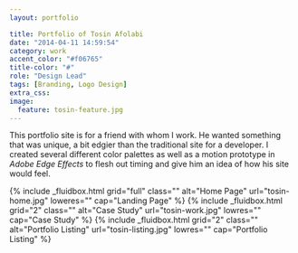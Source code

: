 ```yaml
---
layout: portfolio

title: Portfolio of Tosin Afolabi
date: "2014-04-11 14:59:54"
category: work
accent_color: "#f06765"
title-color: "#"
role: "Design Lead"
tags: [Branding, Logo Design]
extra_css:
image:
  feature: tosin-feature.jpg
---
```



This portfolio site is for a friend with whom I work. He wanted something that was unique, a bit edgier than the traditional site for a developer. I created several different color palettes as well as a motion prototype in *Adobe Edge Effects* to flesh out timing and give him an idea of how his site would feel. 

<div>
{% include _fluidbox.html grid="full" class="" alt="Home Page" url="tosin-home.jpg" loweres="" cap="Landing Page" %}
{% include _fluidbox.html grid="2" class="" alt="Case Study" url="tosin-work.jpg" lowres="" cap="Case Study" %}
{% include _fluidbox.html grid="2" class="" alt="Portfolio Listing" url="tosin-listing.jpg" lowres="" cap="Portfolio Listing" %}
</div>
